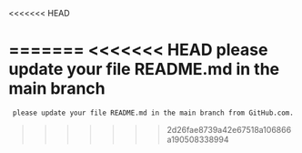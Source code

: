 <<<<<<< HEAD
      
=======
<<<<<<< HEAD
     please update your file README.md in the main branch
=======
     please update your file README.md in the main branch from GitHub.com. 
>>>>>>> 
>>>>>>> 2d26fae8739a42e67518a106866a190508338994
